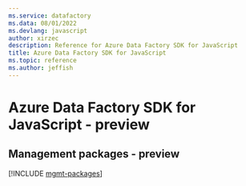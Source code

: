 ```yaml
---
ms.service: datafactory
ms.data: 08/01/2022
ms.devlang: javascript
author: xirzec
description: Reference for Azure Data Factory SDK for JavaScript
title: Azure Data Factory SDK for JavaScript
ms.topic: reference
ms.author: jeffish
---
```

# Azure Data Factory SDK for JavaScript - preview

## Management packages - preview
[!INCLUDE [mgmt-packages](data-factory-mgmt-index.md)]